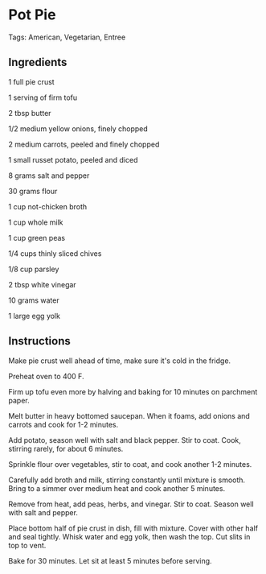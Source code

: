 # Pot Pie

Tags: American, Vegetarian, Entree



## Ingredients

1 full pie crust

1 serving of firm tofu

2 tbsp butter

1/2 medium yellow onions, finely chopped

2 medium carrots, peeled and finely chopped

1 small russet potato, peeled and diced

8 grams salt and pepper

30 grams flour

1 cup not-chicken broth

1 cup whole milk

1 cup green peas

1/4 cups thinly sliced chives

1/8 cup parsley

2 tbsp white vinegar

10 grams water

1 large egg yolk



## Instructions

Make pie crust well ahead of time, make sure it's cold in the fridge.

Preheat oven to 400 F.

Firm up tofu even more by halving and baking for 10 minutes on parchment paper.

Melt butter in heavy bottomed saucepan. When it foams, add onions and carrots and cook for 1-2 minutes.

Add potato, season well with salt and black pepper. Stir to coat. Cook, stirring rarely, for about 6 minutes.

Sprinkle flour over vegetables, stir to coat, and cook another 1-2 minutes.

Carefully add broth and milk, stirring constantly until mixture is smooth. Bring to a simmer over medium heat and cook another 5 minutes.

Remove from heat, add peas, herbs, and vinegar. Stir to coat. Season well with salt and pepper.

Place bottom half of pie crust in dish, fill with mixture. Cover with other half and seal tightly. Whisk water and egg yolk, then wash the top. Cut slits in top to vent.

Bake for 30 minutes. Let sit at least 5 minutes before serving.
